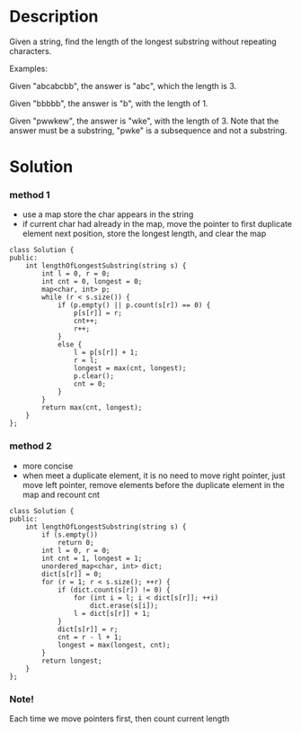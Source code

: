 # Description

Given a string, find the length of the longest substring without repeating characters.

Examples:

Given "abcabcbb", the answer is "abc", which the length is 3.

Given "bbbbb", the answer is "b", with the length of 1.

Given "pwwkew", the answer is "wke", with the length of 3. Note that the answer must be a substring, "pwke" is a subsequence and not a substring.

# Solution

### method 1
- use a map store the char appears in the string
- if current char had already in the map, move the pointer to first duplicate element next position, store the longest length, and clear the map
```
class Solution {
public:
    int lengthOfLongestSubstring(string s) {
        int l = 0, r = 0;
        int cnt = 0, longest = 0;
        map<char, int> p;
        while (r < s.size()) {
            if (p.empty() || p.count(s[r]) == 0) {
                p[s[r]] = r;
                cnt++;
                r++;
            }
            else {
                l = p[s[r]] + 1;
                r = l;
                longest = max(cnt, longest);
                p.clear();
                cnt = 0;
            }
        }
        return max(cnt, longest);
    }
};
```

### method 2
- more concise
- when meet a duplicate element, it is no need to move right pointer, just move left pointer, remove elements before the duplicate element in the map and recount cnt
```
class Solution {
public:
    int lengthOfLongestSubstring(string s) {
        if (s.empty())
            return 0;
        int l = 0, r = 0;
        int cnt = 1, longest = 1;
        unordered_map<char, int> dict;
        dict[s[r]] = 0;
        for (r = 1; r < s.size(); ++r) {
            if (dict.count(s[r]) != 0) {
                for (int i = l; i < dict[s[r]]; ++i)
                    dict.erase(s[i]);
                l = dict[s[r]] + 1;
            }
            dict[s[r]] = r;
            cnt = r - l + 1;
            longest = max(longest, cnt);
        }
        return longest;
    }
};
```

### Note!
Each time we move pointers first, then count current length
